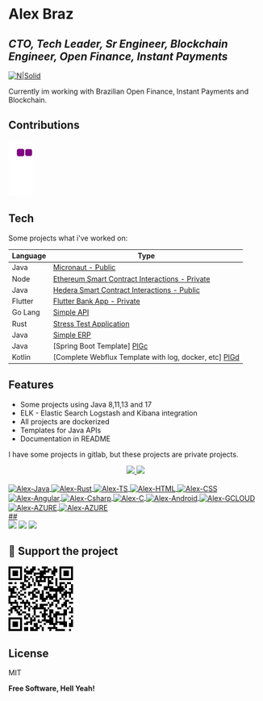 # Alex Braz
## _CTO, Tech Leader, Sr Engineer, Blockchain Engineer, Open Finance, Instant Payments_

[![N|Solid](https://cldup.com/dTxpPi9lDf.thumb.png)](https://alexjavabraz.github.io/)

Currently im working with Brazilian Open Finance, Instant Payments and Blockchain.

## Contributions
![snake gif](https://github.com/alexjavabraz/alexjavabraz/blob/output/github-contribution-grid-snake.gif)

## Tech

Some projects what i've worked on:

| Language | Type | 
| ------ | ------ |
| Java | [Micronaut - Public][PlDb] |
| Node | [Ethereum Smart Contract Interactions - Private][PlGh] |
| Java | [Hedera Smart Contract Interactions - Public][PlGd] |
| Flutter | [Flutter Bank App - Private][PlOd] |
| Go Lang | [Simple API][PlMe] |
| Rust | [Stress Test Application][PlGa] |
| Java | [Simple ERP][PlGb] |
| Java | [Spring Boot Template] [PlGc] |
| Kotlin | [Complete Webflux Template with log, docker, etc] [PlGd] |

## Features

- Some projects using Java 8,11,13 and 17
- ELK - Elastic Search Logstash and Kibana integration
- All projects are dockerized
- Templates for Java APIs
- Documentation in README 

I have some projects in gitlab, but these projects are private projects.

<div align="center">
  <a href="https://github.com/alexjavabraz">
  <img height="180em" src="https://github-readme-stats.vercel.app/api?username=alexjavabraz&show_icons=true&theme=dracula&include_all_commits=true&count_private=true"/>
  <img height="180em" src="https://github-readme-stats.vercel.app/api/top-langs/?username=alexjavabraz&layout=compact&langs_count=7&theme=dracula"/>
</div>
<div style="display: inline_block"><br>
  <img align="center" alt="Alex-Java" height="30" width="40" src="https://cdn.jsdelivr.net/gh/devicons/devicon/icons/java/java-original-wordmark.svg">
  <img align="center" alt="Alex-Rust" height="30" width="40" src="https://cdn.jsdelivr.net/gh/devicons/devicon/icons/rust/rust-plain.svg">
  <img align="center" alt="Alex-TS" height="30" width="40" src="https://cdn.jsdelivr.net/gh/devicons/devicon/icons/typescript/typescript-original.svg">
  <img align="center" alt="Alex-HTML" height="30" width="40" src="https://cdn.jsdelivr.net/gh/devicons/devicon/icons/html5/html5-original.svg">
  <img align="center" alt="Alex-CSS" height="30" width="40" src="https://cdn.jsdelivr.net/gh/devicons/devicon/icons/css3/css3-original.svg">
  <img align="center" alt="Alex-Angular" height="30" width="40" src="https://cdn.jsdelivr.net/gh/devicons/devicon/icons/angularjs/angularjs-original.svg">
  <img align="center" alt="Alex-Csharp" height="30" width="40" src="https://cdn.jsdelivr.net/gh/devicons/devicon/icons/csharp/csharp-original.svg">
  <img align="center" alt="Alex-C" height="30" width="40" src="https://cdn.jsdelivr.net/gh/devicons/devicon/icons/c/c-original.svg">
  <img align="center" alt="Alex-Android" height="30" width="40" src="https://cdn.jsdelivr.net/gh/devicons/devicon/icons/android/android-original.svg">
  <img align="center" alt="Alex-GCLOUD" height="30" width="40" src="https://cdn.jsdelivr.net/gh/devicons/devicon/icons/googlecloud/googlecloud-original.svg">
  <img align="center" alt="Alex-AZURE" height="30" width="40" src="https://cdn.jsdelivr.net/gh/devicons/devicon/icons/azure/azure-original.svg">
  <img align="center" alt="Alex-AZURE" height="30" width="40" src="https://cdn.jsdelivr.net/gh/devicons/devicon/icons/amazonwebservices/amazonwebservices-original.svg">
</div>
  ##
<div> 
  <a href="mailto:alexjavabraz@gmail.com" target="_blank"><img src="https://img.shields.io/badge/Gmail-D14836?style=for-the-badge&logo=gmail&logoColor=white" target="_blank"></a>
  <a href="https://www.linkedin.com/in/alexjavabraz/" target="_blank"><img src="https://img.shields.io/badge/LinkedIn-0077B5?style=for-the-badge&logo=linkedin&logoColor=white" target="_blank"></a>
 	<a href="https://blogjavabraz.blogspot.com/" target="_blank"><img src="hhttps://img.shields.io/badge/Blogger-FF5722?style=for-the-badge&logo=blogger&logoColor=white" target="_blank"></a> 
</div>
  
## :sparkling_heart: Support the project
  <img src="https://github.com/alexjavabraz/alexjavabraz/blob/main/donation.png" />

## License

MIT

**Free Software, Hell Yeah!**

[//]: # (These are reference links used in the body of this note and get stripped out when the markdown processor does its job. There is no need to format nicely because it shouldn't be seen. Thanks SO - http://stackoverflow.com/questions/4823468/store-comments-in-markdown-syntax)

   [dill]: <https://github.com/joemccann/dillinger>
   [git-repo-url]: <https://github.com/joemccann/dillinger.git>
   [john gruber]: <http://daringfireball.net>
   [df1]: <http://daringfireball.net/projects/markdown/>
   [markdown-it]: <https://github.com/markdown-it/markdown-it>
   [Ace Editor]: <http://ace.ajax.org>
   [node.js]: <http://nodejs.org>
   [Twitter Bootstrap]: <http://twitter.github.com/bootstrap/>
   [jQuery]: <http://jquery.com>
   [@tjholowaychuk]: <http://twitter.com/tjholowaychuk>
   [express]: <http://expressjs.com>
   [AngularJS]: <http://angularjs.org>
   [Gulp]: <http://gulpjs.com>

   [PlDb]: <https://github.com/alexjavabraz/micronaut-api/blob/master/README.md>
   [PlGh]: <https://github.com/alexjavabraz/smart-contract-iteractions/blob/main/README.md>
   [PlGd]: <https://github.com/alexjavabraz/hedera-contracts/blob/main/README.md>
   [PlOd]: <https://github.com/alexjavabraz/mobile_app_flutter/blob/main/README.md>
   [PlMe]: <https://github.com/alexjavabraz/api_go/blob/master/README.md>
   [PlGa]: <https://github.com/alexjavabraz/stressTestApi>
   [PlGb]: <https://github.com/alexjavabraz/jpme>
   [PlGc]: <https://github.com/alexjavabraz/spring-boot-angular-example>
   [PlGd]: <https://github.com/alexjavabraz/api-java-template/blob/main/README.md>

